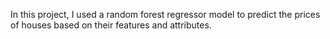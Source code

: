 In this project, I used a random forest regressor model to predict the prices of houses based on their features and attributes.
